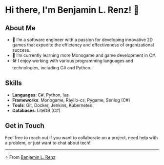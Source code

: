 # Hi there, I'm Benjamin L. Renz! 👋

## About Me

- 💼 I’m a software engineer with a passion for developing innovative 2D games that expedite the efficiency and effectiveness of organizational success.
- 🌱 I’m currently learning more Monogame and game development in C#.
- 🛠️ I enjoy working with various programming languages and technologies, including C# and Python.

## Skills

- **Languages**: C#, Python, lua
- **Frameworks**: Monogame, Raylib-cs, Pygame, Serilog (C#)
- **Tools**: Git, Docker, Jenkins, Kubernetes
- **Databases**: LiteDB (C#)



## Get in Touch

Feel free to reach out if you want to collaborate on a project, need help with a problem, or just want to chat about tech!

---

⭐️ From [Benjamin L. Renz](https://github.com/benjamin-l-Renz)

<!---
benjamin-l-Renz/benjamin-l-Renz is a ✨ special ✨ repository because its `README.md` (this file) appears on your GitHub profile.
You can click the Preview link to take a look at your changes.
--->
